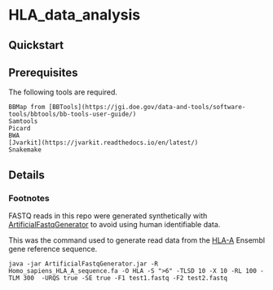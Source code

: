 # HLA_data_analysis

## Quickstart



## Prerequisites

The following tools are required.

    BBMap from [BBTools](https://jgi.doe.gov/data-and-tools/software-tools/bbtools/bb-tools-user-guide/)
    Samtools
    Picard
    BWA
    [Jvarkit](https://jvarkit.readthedocs.io/en/latest/)
    Snakemake 

## Details




### Footnotes

FASTQ reads in this repo were generated synthetically with [ArtificialFastqGenerator](https://github.com/mframpton/ArtificialFastqGenerator) to avoid using human identifiable data.

This was the command used to generate read data from the [HLA-A](https://www.ensembl.org/Homo_sapiens/Gene/Summary?db=core;g=ENSG00000206503) Ensembl gene reference sequence.

    java -jar ArtificialFastqGenerator.jar -R Homo_sapiens_HLA_A_sequence.fa -O HLA -S ">6" -TLSD 10 -X 10 -RL 100 -TLM 300  -URQS true -SE true -F1 test1.fastq -F2 test2.fastq


